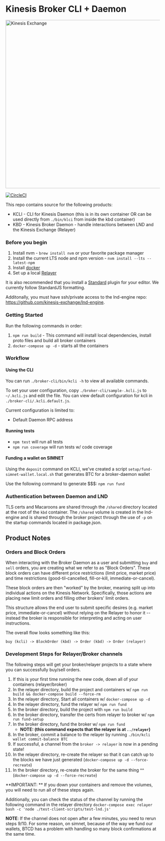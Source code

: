 # Kinesis Broker CLI + Daemon

<img src="https://kines.is/logo.png" alt="Kinesis Exchange" width="550">

[![CircleCI](https://circleci.com/gh/kinesis-exchange/broker.svg?style=svg&circle-token=11fe800209ce8a6839b3c071f8f61ee8a345b026)](https://circleci.com/gh/kinesis-exchange/broker)

This repo contains source for the following products:

- KCLI - CLI for Kinesis Daemon (this is in its own container OR can be used directly from `./bin/klci` from inside the kbd container)
- KBD - Kinesis Broker Daemon - handle interactions between LND and the Kinesis Exchange (Relayer)

### Before you begin

1. Install nvm - `brew install nvm` or your favorite package manager
2. Install the current LTS node and npm version - `nvm install --lts --latest-npm`
3. Install [docker](https://docs.docker.com/install/)
4. Set up a local [Relayer](https://github.com/kinesis-exchange/relayer)

It is also recommended that you install a [Standard](https://standardjs.com/) plugin for your editor. We currently follow StandardJS formatting.

Additonally, you must have ssh/private access to the lnd-engine repo: https://github.com/kinesis-exchange/lnd-engine.

### Getting Started

Run the following commands in order:

1. `npm run build` - This command will install local dependencies, install proto files and build all broker containers
2. `docker-compose up -d` - starts all the containers

### Workflow

#### Using the CLI

You can run `./broker-cli/bin/kcli -h` to view all available commands.

To set your user configuration, copy `./broker-cli/sample-.kcli.js` to `~/.kcli.js` and edit the file.
You can view default configuration for kcli in `./broker-cli/.kcli.default.js`.

Current configuration is limited to:
- Default Daemon RPC address

#### Running tests

- `npm test` will run all tests
- `npm run coverage` will run tests w/ code coverage

#### Funding a wallet on SIMNET

Using the `deposit` command on KCLI, we've created a script `setup/fund-simnet-wallet.local.sh` that generates BTC for a broker-daemon wallet

Use the following command to generate $$$: `npm run fund`

### Authentication between Daemon and LND

TLS certs and Macaroons are shared through the `/shared` directory located at the root of the `kbd` container. The `/shared` volume is created in the lnd-engine and is shared through the broker project through the use of `-p` on the startup commands located in package.json.

## Product Notes

### Orders and Block Orders

When interacting with the Broker Daemon as a user and submitting `buy` and `sell` orders, you are creating what we refer to as "Block Orders". These block orders can have different price restrictions (limit price, market price) and time restrictions (good-til-cancelled, fill-or-kill, immediate-or-cancel).

These block orders are then "worked" by the broker, meaning split up into individual actions on the Kinesis Network. Specifically, those actions are placing new limit orders and filling other brokers' limit orders.

This structure allows the end user to submit specific desires (e.g. market price, immediate-or-cancel) without relying on the Relayer to honor it -- instead the broker is responsible for interpreting and acting on user instructions.

The overall flow looks something like this:

`buy (kcli) -> BlockOrder (kbd) -> Order (kbd) -> Order (relayer)`

### Development Steps for Relayer/Broker channels

The following steps will get your broker/relayer projects to a state where you can successfully buy/sell orders.

1. If this is your first time running the new code, down all of your containers (relayer/broker)
1. In the relayer directory, build the project and containers w/ `npm run build && docker-compose build --force-rm`
2. In the relayer directory, Start all containers w/ `docker-compose up -d`
3. In the relayer directory, fund the relayer w/ `npm run fund`
4. In the broker directory, build the project with `npm run build`
5. In the broker directory, transfer the certs from relayer to broker w/ `npm run fund-setup`
6. In the broker directory, fund the broker w/ `npm run fund`
    - **NOTE: (this command expects that the relayer is at `../relayer`)**
6. In the broker, commit a balance to the relayer by running `./bin/kcli wallet commit-balance BTC`
7. If successful, a channel from the `broker -> relayer` is now in a pending state!
9. In the relayer directory, re-create the relayer so that it can catch up to the blocks we have just generated (`docker-compose up -d --force-recreate`)
10. In the broker directory, re-create the broker for the same thing ^^ (`docker-compose up -d --force-recreate`)

**IMPORTANT: ** If you down your containers and remove the volumes, you will need to run all of these steps again.

Additionally, you can check the status of the channel by running the following command in the relayer directory `docker-compose exec relayer bash -c 'node ./test-client-scripts/test-lnd.js'`

**NOTE**: If the channel does not open after a few minutes, you need to rerun steps 9/10. For some reason, on simnet, because of the way we fund our wallets, BTCD has a problem with handling so many block confirmations at the same time.
